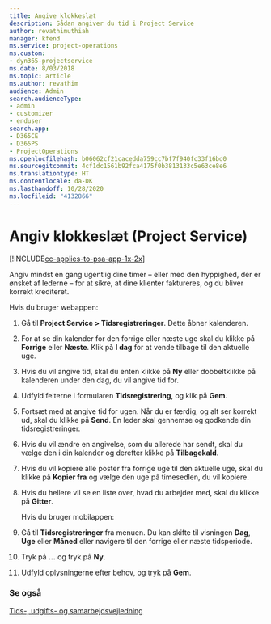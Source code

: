 ```yaml
---
title: Angive klokkeslæt
description: Sådan angiver du tid i Project Service
author: revathimuthiah
manager: kfend
ms.service: project-operations
ms.custom:
- dyn365-projectservice
ms.date: 8/03/2018
ms.topic: article
ms.author: revathim
audience: Admin
search.audienceType:
- admin
- customizer
- enduser
search.app:
- D365CE
- D365PS
- ProjectOperations
ms.openlocfilehash: b06062cf21cacedda759cc7bf7f940fc33f16bd0
ms.sourcegitcommit: 4cf1dc1561b92fca4175f0b3813133c5e63ce8e6
ms.translationtype: HT
ms.contentlocale: da-DK
ms.lasthandoff: 10/28/2020
ms.locfileid: "4132866"
---
```

# <a name="enter-time-project-service"></a>Angiv klokkeslæt (Project Service)

[!INCLUDE[cc-applies-to-psa-app-1x-2x](../includes/cc-applies-to-psa-app-1x-2x.md)]

Angiv mindst en gang ugentlig dine timer – eller med den hyppighed, der er ønsket af lederne – for at sikre, at dine klienter faktureres, og du bliver korrekt krediteret.  
  
 Hvis du bruger webappen:  
  
1. Gå til **Project Service > Tidsregistreringer**. Dette åbner kalenderen.  
  
2. For at se din kalender for den forrige eller næste uge skal du klikke på **Forrige** eller **Næste**. Klik på **I dag** for at vende tilbage til den aktuelle uge.  
  
3. Hvis du vil angive tid, skal du enten klikke på **Ny** eller dobbeltklikke på kalenderen under den dag, du vil angive tid for.  
  
4. Udfyld felterne i formularen **Tidsregistrering**, og klik på **Gem**.  
  
5. Fortsæt med at angive tid for ugen. Når du er færdig, og alt ser korrekt ud, skal du klikke på **Send**. En leder skal gennemse og godkende din tidsregistreringer.  
  
6. Hvis du vil ændre en angivelse, som du allerede har sendt, skal du vælge den i din kalender og derefter klikke på **Tilbagekald**.  
  
7. Hvis du vil kopiere alle poster fra forrige uge til den aktuelle uge, skal du klikke på **Kopier fra** og vælge den uge på timesedlen, du vil kopiere.  
  
8. Hvis du hellere vil se en liste over, hvad du arbejder med, skal du klikke på **Gitter**.  
  
   Hvis du bruger mobilappen:  
  
9. Gå til **Tidsregistreringer** fra menuen.     Du kan skifte til visningen **Dag**, **Uge** eller **Måned** eller navigere til den forrige eller næste tidsperiode.  
  
10. Tryk på **…** og tryk på **Ny**.  
  
11. Udfyld oplysningerne efter behov, og tryk på **Gem**.  
  
### <a name="see-also"></a>Se også  
 [Tids-, udgifts- og samarbejdsvejledning](../psa/time-expense-collaboration-guide.md)
